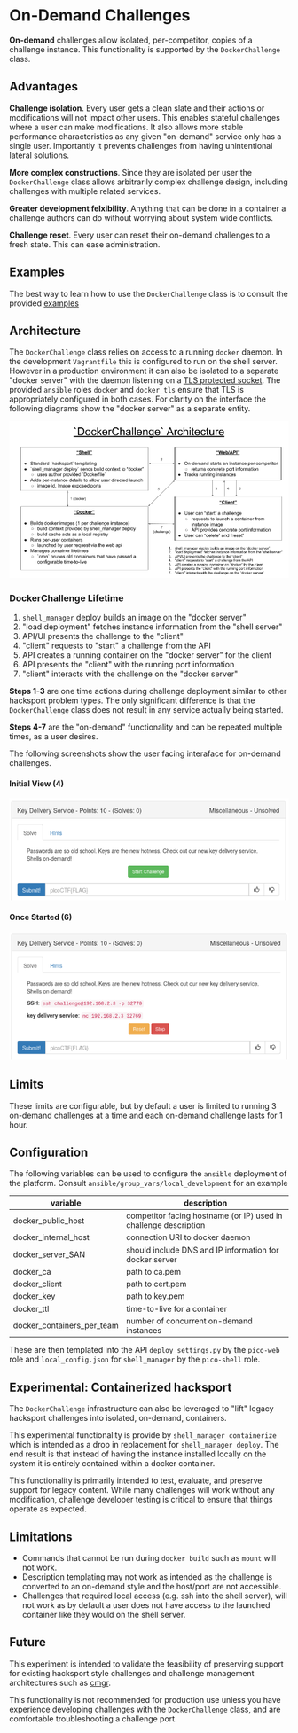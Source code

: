 # On-Demand Challenges

**On-demand** challenges allow isolated, per-competitor, copies of a challenge
instance. This functionality is supported by the `DockerChallenge` class.

## Advantages

**Challenge isolation**. Every user gets a clean slate and their actions or
modifications will not impact other users. This enables stateful challenges
where a user can make modifications. It also allows more stable performance
characteristics as any given "on-demand" service only has a single user.
Importantly it prevents challenges from having unintentional lateral solutions.

**More complex constructions**. Since they are isolated per user the
`DockerChallenge` class allows arbitrarily complex challenge design, including
challenges with multiple related services.

**Greater development felxibility**. Anything that can be done in a container
a challenge authors can do without worrying about system wide conflicts.

**Challenge reset**. Every user can reset their on-demand challenges to a fresh
state. This can ease administration.

## Examples

The best way to learn how to use the `DockerChallenge` class is to consult the
provided [examples](../../problems/examples/on-demand/Readme.md)

## Architecture

The `DockerChallenge` class relies on access to a running `docker` daemon.  In
the development `Vagrantfile` this is configured to run on the shell server.
However in a production environment it can also be isolated to a separate
"docker server" with the daemon listening on a [TLS protected socket][dtls].
The provided `ansible` roles `docker` and `docker_tls` ensure that TLS is
appropriately configured in both cases. For clarity on the interface the
following diagrams show the "docker server" as a separate entity.

[dtls]:https://docs.docker.com/engine/security/https/

![Architecture](../img/DockerChallenge_Architecture.png)

### DockerChallenge Lifetime

1. `shell_manager` deploy builds an image on the "docker server"
2. "load deployment" fetches instance information from the "shell server"
3. API/UI presents the challenge to the "client"
4. "client" requests to "start" a challenge from the API
5. API creates a running container on the "docker server" for the client
6. API presents the "client" with the running port information
7. "client" interacts with the challenge on the "docker server"

**Steps 1-3** are one time actions during challenge deployment similar to other
hacksport problem types. The only significant difference is that the
`DockerChallenge` class does not result in any service actually being started.

**Steps 4-7** are the "on-demand" functionality and can be repeated multiple times,
as a user desires.

The following screenshots show the user facing interaface for on-demand challenges.

#### Initial View (4)

![Initial View](../img/docker_start.png)

#### Once Started (6)

![Once Started](../img/docker_running.png)

## Limits

These limits are configurable, but by default a user is limited to running
3 on-demand challenges at a time and each on-demand challenge lasts for 1 hour.

## Configuration

The following variables can be used to configure the `ansible` deployment of the
platform. Consult  `ansible/group_vars/local_development` for an example

variable                    | description
----------------------------|--------------------
docker_public_host          | competitor facing hostname (or IP) used in challenge description
docker_internal_host        | connection URI to docker daemon
docker_server_SAN           | should include DNS and IP information for docker server
docker_ca                   | path to ca.pem
docker_client               | path to cert.pem
docker_key                  | path to key.pem
docker_ttl                  | time-to-live for a container
docker_containers_per_team  | number of concurrent on-demand instances

These are then templated into the API `deploy_settings.py` by the `pico-web`
role and `local_config.json` for `shell_manager` by the `pico-shell` role.

## Experimental: Containerized hacksport

The `DockerChallenge` infrastructure can also be leveraged to "lift" legacy
hacksport challenges into isolated, on-demand, containers.

This experimental functionality is provide by `shell_manager containerize` which
is intended as a drop in replacement for `shell_manager deploy`. The end result
is that instead of having the instance installed locally on the system it is
entirely contained within a docker container.

This functionality is primarily intended to test, evaluate, and preserve support
for legacy content. While many challenges will work without any modification,
challenge developer testing is critical to ensure that things operate as
expected.

## Limitations

- Commands that cannot be run during `docker build` such as `mount` will not
work.
- Description templating may not work as intended as the challenge is converted
to an on-demand style and the host/port are not accessible.
- Challenges that required local access (e.g. ssh into the shell server), will
not work as by default a user does not have access to the launched container
like they would on the shell server.

## Future

This experiment is intended to validate the feasibility of preserving support
for existing hacksport style challenges and challenge management architectures
such as [cmgr][].

This functionality is not recommended for production use unless you have
experience developing challenges with the `DockerChallenge` class, and are
comfortable troubleshooting a challenge port.

[cmgr]:https://github.com/ArmyCyberInstitute/cmgr
